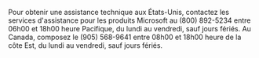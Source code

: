 Pour obtenir une assistance technique aux États-Unis, contactez les services d'assistance pour les produits Microsoft au (800) 892-5234 entre 06h00 et 18h00 heure Pacifique, du lundi au vendredi, sauf jours fériés. Au Canada, composez le (905) 568-9641 entre 08h00 et 18h00 heure de la côte Est, du lundi au vendredi, sauf jours fériés.

<!--HONumber=Jun16_HO4-->


